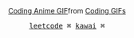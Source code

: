 <div align="center">
  <div class="tenor-gif-embed" data-postid="24565564" data-share-method="host" data-aspect-ratio="1.46789" data-width="100%"><a href="https://tenor.com/view/coding-anime-gif-24565564">Coding Anime GIF</a>from <a href="https://tenor.com/search/coding-gifs">Coding GIFs</a></div> <script type="text/javascript" async src="https://tenor.com/embed.js"></script>
</div>

<p align="center">
  <samp>
    <a href="https://leetcode.com/wefd/">leetcode</a> ⌘
    <a href="https://www.youtube.com/watch?v=UdMaUeQs95w">kawai</a> ⌘
  </samp>
</p>
